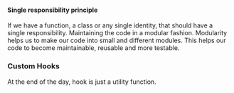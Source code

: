 #### Single responsibility principle
If we have a function, a class or any single identity, that should have a single responsibility. Maintaining the code in a modular fashion. Modularity helps us to make our code into small and different modules. This helps our code to become maintainable, reusable and more testable.

### Custom Hooks
At the end of the day, hook is just a utility function.